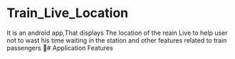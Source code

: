 # Train_Live_Location
It is an android app,That displays The location of the reain Live to help user not to wast his time waiting in the station and other features related to train passengers
#ِ Application Features
